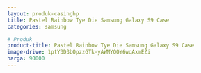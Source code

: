 ```yaml
---
layout: produk-casinghp
title: Pastel Rainbow Tye Die Samsung Galaxy S9 Case
categories: samsung

# Produk
product-title: Pastel Rainbow Tye Die Samsung Galaxy S9 Case
image-drive: 1ptY3D3bOpzzGTk-yAWMYOOY6wqAxmEZi
harga: 90000
---
```

